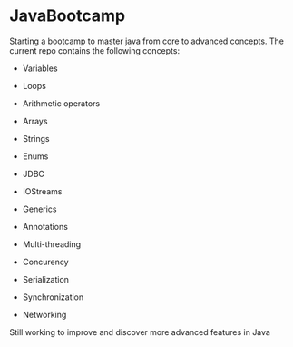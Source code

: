 # JavaBootcamp

Starting a bootcamp to master java from core to advanced concepts. The current repo contains the following concepts:

- Variables

- Loops

- Arithmetic operators

- Arrays

- Strings

- Enums

- JDBC

- IOStreams

- Generics

- Annotations

- Multi-threading

- Concurency

- Serialization

- Synchronization

- Networking

Still working to improve and discover more advanced features in Java
